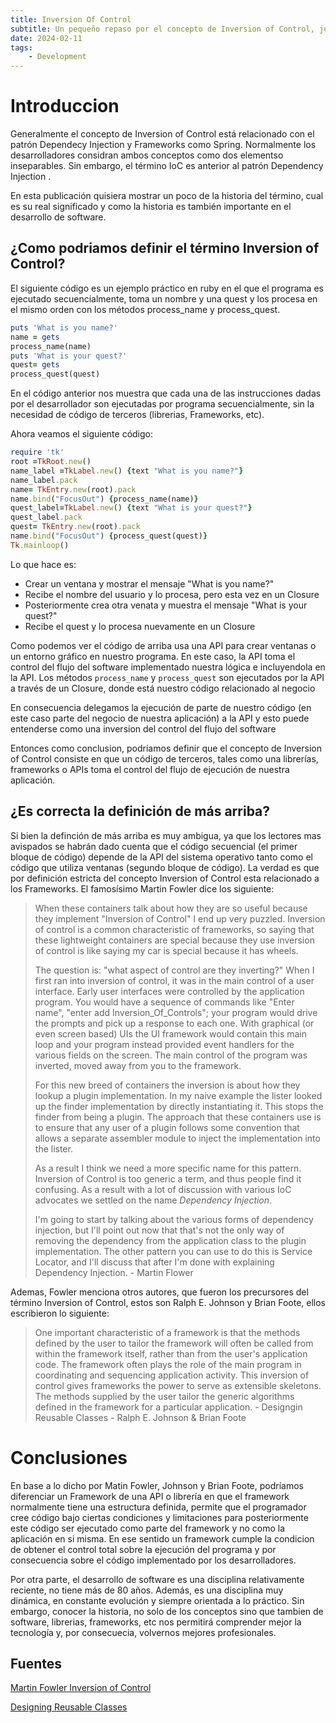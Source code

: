 ```yaml
---
title: Inversion Of Control
subtitle: Un pequeño repaso por el concepto de Inversion of Control, junto con la importancia del lenguaje y la historia en desarrollo de software
date: 2024-02-11
tags:
    - Development
---
```


# Introduccion

Generalmente el concepto de Inversion of Control está relacionado con el patrón Dependecy Injection y Frameworks como Spring. Normalmente los desarrolladores considran ambos conceptos como dos elementso inseparables. Sin embargo, el término IoC es anterior al patrón Dependency Injection .

En esta publicación quisiera mostrar un poco de la historia del término, cual es su real significado y como la historia es también importante en el desarrollo de software.

## ¿Como podriamos definir el término Inversion of Control? 

El siguiente código es un ejemplo práctico en ruby en el que el programa es ejecutado secuencialmente, toma un nombre y una quest y los procesa en el mismo orden con los métodos process_name y process_quest. 

~~~ruby
puts 'What is you name?'
name = gets
process_name(name)
puts 'What is your quest?'
quest= gets
process_quest(quest)
~~~

En el código anterior nos muestra que cada una de las instrucciones dadas por el desarrollador son ejecutadas por programa secuencialmente, sin la necesidad de código de terceros (librerias, Frameworks, etc).


Ahora veamos el siguiente código: 

~~~ruby
require 'tk'
root =TkRoot.new()
name_label =TkLabel.new() {text "What is you name?"} 
name_label.pack
name= TkEntry.new(root).pack
name.bind("FocusOut") {process_name(name)}
quest_label=TkLabel.new() {text "What is your quest?"} 
quest_label.pack
quest= TkEntry.new(root).pack
name.bind("FocusOut") {process_quest(quest)}
Tk.mainloop()
~~~

Lo que hace es:

- Crear un ventana y mostrar el mensaje "What is you name?"
- Recibe el nombre del usuario y lo procesa, pero esta vez en un Closure
- Posteriormente  crea otra venata y muestra el mensaje "What is your quest?"
- Recibe el quest y lo procesa nuevamente en un Closure

Como podemos ver el código de arriba usa una API para crear ventanas o un entorno gráfico en nuestro programa. En este caso, la API toma el control del flujo del software implementado nuestra lógica e incluyendola en la API. Los métodos  `process_name` y `process_quest` son ejecutados por la API a través de un Closure, donde está nuestro código relacionado al negocio

En consecuencia delegamos la ejecución de parte de nuestro código (en este caso parte del negocio de nuestra aplicación) a la API y esto puede entenderse como una inversion del control del flujo del software

Entonces como conclusion, podríamos definir que el concepto de Inversion of Control consiste en que un código de terceros, tales como una librerías, frameworks o APIs toma el control del flujo de ejecución de nuestra aplicación.

## ¿Es correcta la definición de más arriba? 

Si bien la definción de más arriba es muy ambigua, ya que los lectores mas avispados se habrán dado cuenta que el código secuencial (el primer bloque de código) depende de la API del sistema operativo tanto como el código que utiliza ventanas (segundo bloque de código). La verdad es que por definición estricta del concepto Inversion of Control esta relacionado a los Frameworks. El famosísimo Martin Fowler dice los siguiente:

> When these containers talk about how they are so useful because they implement "Inversion of Control" I end up very puzzled. Inversion of control	is a common characteristic of frameworks, so saying that these lightweight containers are special because they use inversion of control is like saying my car is special because it has wheels.
>
> The question is: "what aspect of control are they inverting?" When I first ran into inversion of control, it was in the main control of a user interface. Early user interfaces were controlled by the application program. You would have a sequence of commands like "Enter name", "enter add Inversion_Of_Controls"; your program would drive the prompts and pick up a response to each one. With graphical (or even screen based) UIs the UI framework would contain this main loop and your program instead provided event handlers for the various fields on the screen. The main control of the program was inverted, moved away from you to the framework.
>
> For this new breed of containers the inversion is about how they lookup a plugin implementation. In my naive example the lister looked up the finder implementation by directly instantiating it. This stops the finder from being a plugin. The approach that these containers use is to ensure that any user of a plugin follows some convention that allows a separate assembler module to inject the implementation into the lister.
>
> As a result I think we need a more specific name for this pattern. Inversion of Control is too generic a term, and thus people find it confusing. As a result with a lot of discussion with various IoC advocates we settled on the name _Dependency Injection_.
>
> I'm going to start by talking about the various forms of dependency injection, but I'll point out now that that's not the only way of removing the dependency from the application class to the plugin implementation. The other pattern you can use to do this is Service Locator, and I'll discuss that after I'm done with explaining Dependency Injection. - Martin Flower

Ademas, Fowler menciona otros autores, que fueron los precursores del término Inversion of Control, estos son Ralph E. Johnson y Brian Foote, ellos escribieron lo siguiente:

> One important characteristic of a framework is that the methods defined by the user to tailor the framework will often be called from within the framework itself, rather than from the user's application code. The framework often plays the role of the main program in coordinating and sequencing application activity. This inversion of control gives frameworks the power to serve as extensible skeletons. The methods supplied by the user tailor the generic algorithms defined in the framework for a particular application. - Designgin Reusable Classes - Ralph E. Johnson & Brian Foote 

# Conclusiones

En base a lo dicho por Matin Fowler, Johnson y Brian Foote, podríamos diferenciar un Framework de una API o librería en que el framework normalmente tiene una estructura definida, permite que el programador cree código bajo ciertas condiciones y limitaciones para posteriormente este código ser ejecutado como parte del framework y no como la aplicación en si misma. En ese sentido un framework cumple la condicion de obtener el control total sobre la ejecución del programa y por consecuencia sobre el código implementado por los desarrolladores.

Por otra parte, el desarrollo de software es una disciplina relativamente reciente, no tiene más de 80 años. Además, es una disciplina muy dinámica, en constante evolución y siempre orientada a lo práctico. Sin embargo, conocer la historia, no solo de los conceptos sino que tambien de software, librerias, frameworks, etc nos permitirá comprender mejor la tecnología y, por consecuecia, volvernos mejores profesionales.


## Fuentes

[Martin Fowler Inversion of Control](https://www.martinfowler.com/bliki/InversionOfControl.html)

[Designing Reusable Classes](http://www.laputan.org/drc/drc.html)